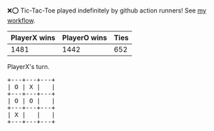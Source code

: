 :x::o: Tic-Tac-Toe played indefinitely by github action runners! See [my workflow](.github/workflows/play.yaml).

|PlayerX wins|PlayerO wins|Ties|
|-|-|-|
|1481|1442|652|

PlayerX's turn.

<pre>
+---+---+---+
| O | X |   |
+---+---+---+
| O | O |   |
+---+---+---+
| X |   |   |
+---+---+---+
</pre>